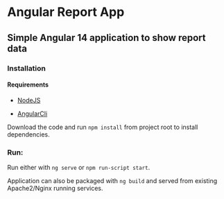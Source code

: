 # Angular Report App

## Simple Angular 14 application to show report data

### Installation

#### Requirements

- [NodeJS](https://nodejs.org/en/)

- [AngularCli](https://angular.io/cli)

Download the code and run `npm install` from project root to install dependencies.

### Run:

Run either with `ng serve` or `npm run-script start`.

Application can also be packaged with `ng build` and served from existing Apache2/Nginx running services.

